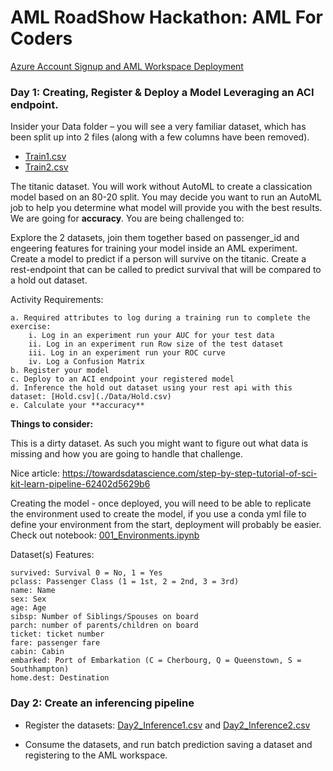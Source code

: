 # AML RoadShow Hackathon: AML For Coders

[Azure Account Signup and AML Workspace Deployment](RegisterForAzureAccount.md)

### Day 1: Creating, Register & Deploy a Model Leveraging an ACI endpoint.

Insider your Data folder – you will see a very familiar dataset, which has been split up into 2 files (along with a few columns have been removed).

- [Train1.csv](./Data/Train1.csv)
- [Train2.csv](./Data/Train2.csv)

The titanic dataset. You will work without AutoML to create a classication model based on an 80-20 split. You may decide you want to run an AutoML job to help you determine what model will provide you with the best results. We are going for **accuracy**.  You are being challenged to:

Explore the 2 datasets, join them together based on passenger_id and engeering features for training your model inside an AML experiment.
Create a model to predict if a person will survive on the titanic.
Create a rest-endpoint that can be called to predict survival that will be compared to a hold out dataset.

Activity Requirements:

    a. Required attributes to log during a training run to complete the exercise:
        i. Log in an experiment run your AUC for your test data
        ii. Log in an experiment run Row size of the test dataset
        iii. Log in an experiment run your ROC curve
        iv. Log a Confusion Matrix
    b. Register your model
    c. Deploy to an ACI endpoint your registered model
    d. Inference the hold out dataset using your rest api with this dataset: [Hold.csv](./Data/Hold.csv)
    e. Calculate your **accuracy**

**Things to consider:**

This is a dirty dataset. As such you might want to figure out what data is missing and how you are going to handle that challenge.

Nice article: https://towardsdatascience.com/step-by-step-tutorial-of-sci-kit-learn-pipeline-62402d5629b6

Creating the model - once deployed, you will need to be able to replicate the environment used to create the model, if you use a conda yml file to define your environment from the start, deployment will probably be easier. Check out notebook: [001_Environments.ipynb](001_Environments.ipynb)

Dataset(s) Features:

    survived: Survival 0 = No, 1 = Yes
    pclass: Passenger Class (1 = 1st, 2 = 2nd, 3 = 3rd)
    name: Name
    sex: Sex
    age: Age
    sibsp: Number of Siblings/Spouses on board
    parch: number of parents/children on board
    ticket: ticket number
    fare: passenger fare
    cabin: Cabin
    embarked: Port of Embarkation (C = Cherbourg, Q = Queenstown, S = Southhampton)
    home.dest: Destination

### Day 2: Create an inferencing pipeline 

- Register the datasets:
[Day2_Inference1.csv](./Data/Day2_Inference1.csv)
and
[Day2_Inference2.csv](./Data/Day2_inference2.csv)


- Consume the datasets, and run batch prediction saving a dataset and registering to the AML workspace.



